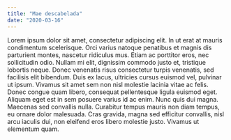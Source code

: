 ```yaml
---
title: "Mae descabelada"
date: "2020-03-16"
---
```


Lorem ipsum dolor sit amet, consectetur adipiscing elit. In ut erat at mauris condimentum scelerisque. Orci varius natoque penatibus et magnis dis parturient montes, nascetur ridiculus mus. Etiam ac porttitor eros, nec sollicitudin odio. Nullam mi elit, dignissim commodo justo et, tristique lobortis neque. Donec venenatis risus consectetur turpis venenatis, sed facilisis elit bibendum. Duis ex lacus, ultricies cursus euismod vel, pulvinar ut ipsum. Vivamus sit amet sem non nisl molestie lacinia vitae ac felis. Donec congue quam libero, consequat pellentesque ligula euismod eget. Aliquam eget est in sem posuere varius id ac enim. Nunc quis dui magna. Maecenas sed convallis nulla. Curabitur tempus mauris non diam tempus, eu ornare dolor malesuada. Cras gravida, magna sed efficitur convallis, nisl arcu iaculis dui, non eleifend eros libero molestie justo. Vivamus ut elementum quam.

